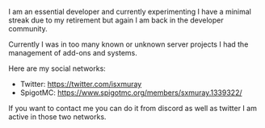 
I am an essential developer and currently experimenting I have a minimal streak due to my retirement but again I am back in the developer community.

Currently I was in too many known or unknown server projects I had the management of add-ons and systems.

Here are my social networks:

- Twitter: https://twitter.com/isxmuray
- SpigotMC: https://www.spigotmc.org/members/sxmuray.1339322/

If you want to contact me you can do it from discord as well as twitter I am active in those two networks.
